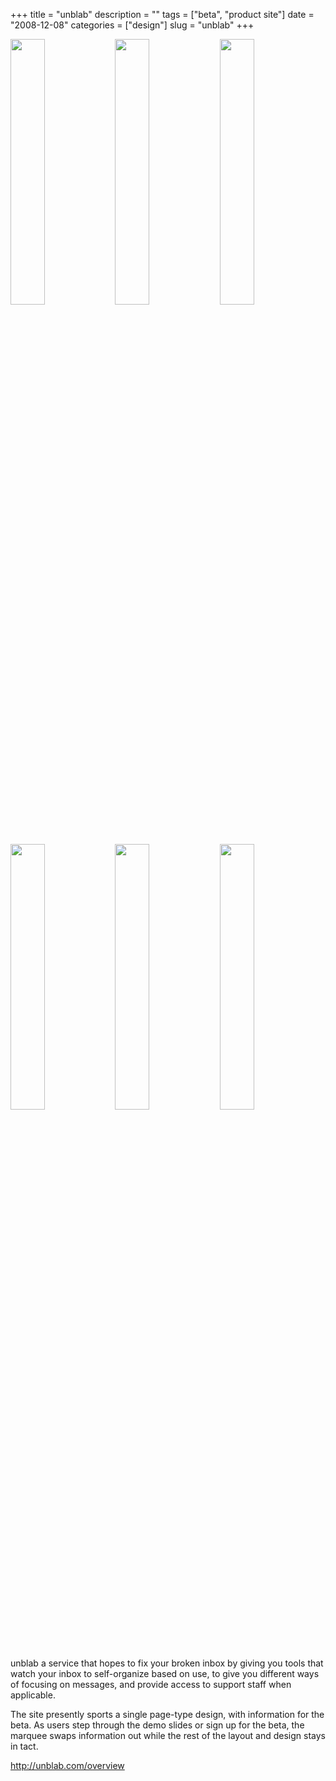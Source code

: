 +++
title = "unblab"
description = ""
tags = ["beta", "product site"]
date = "2008-12-08"
categories = ["design"]
slug = "unblab"
+++


<div id="screens-thumbs" class="clearfix mt1-5">
<a href="/media/design/unblab-1.jpg" class="group" rel="group"><img src="/media/design/unblab-1.png" alt="" class="thumb" style="width: 33%; max-width: 33%;padding: 0 1px 1px 0" /></a><a href="/media/design/unblab-2.jpg" class="group" rel="group"><img src="/media/design/unblab-2.png" alt="" class="thumb" style="width: 33%; max-width: 33%;padding: 0 1px 1px 0" /></a><a href="/media/design/unblab-3.jpg" class="group" rel="group"><img src="/media/design/unblab-3.png" alt="" class="thumb" style="width: 33%; max-width: 33%;padding: 0 1px 1px 0" /></a><a href="/media/design/unblab-4.jpg" class="group" rel="group"><img src="/media/design/unblab-4.png" alt="" class="thumb" style="width: 33%; max-width: 33%;padding: 0 1px 1px 0" /></a><a href="/media/design/unblab-5.jpg" class="group" rel="group"><img src="/media/design/unblab-5.png" alt="" class="thumb" style="width: 33%; max-width: 33%;padding: 0 1px 1px 0" /></a><a href="/media/design/unblab-6.jpg" class="group" rel="group"><img src="/media/design/unblab-6.png" alt="" class="thumb" style="width: 33%; max-width: 33%;padding: 0 1px 1px 0" /></a>
</div>   
<p>unblab a service that hopes to fix your broken inbox by giving you tools that watch your inbox to self-organize based on use, to give you different ways of focusing on messages, and provide access to support staff when applicable.</p>
<p>The site presently sports a single page-type design, with information for the beta. As users step through the demo slides or sign up for the beta, the marquee swaps information out while the rest of the layout and design stays in tact.</p>
<p><a href="http://unblab.com/overview">http://unblab.com/overview</a></p>  
